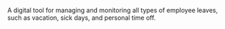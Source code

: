 A digital tool for managing and monitoring all types of employee leaves, such as vacation, sick days, and personal time off.
